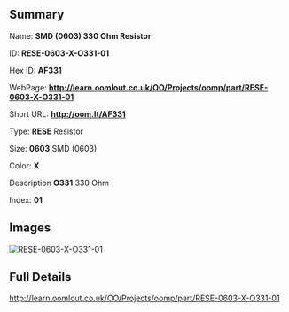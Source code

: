 

## Summary
 
Name: __SMD (0603) 330 Ohm Resistor__

ID: __RESE-0603-X-O331-01__

Hex ID: __AF331__

WebPage: __http://learn.oomlout.co.uk/OO/Projects/oomp/part/RESE-0603-X-O331-01__

Short URL: __http://oom.lt/AF331__


Type: __RESE__ Resistor 

Size: __0603__ SMD (0603) 

Color: __X__  

Description __O331__ 330 Ohm 

Index: __01__


## Images
![RESE-0603-X-O331-01](http://oomlout.com/oomp-gen/parts/RESE-0603-X-O331-01/RESE-0603-X-O331-01_420.jpg)



## Full Details

 http://learn.oomlout.co.uk/OO/Projects/oomp/part/RESE-0603-X-O331-01














